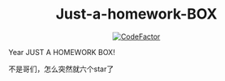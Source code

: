 <h1 align="center">Just-a-homework-BOX</h1> 

<p align="center"><a href="https://www.codefactor.io/repository/github/apts-1547/just-a-homework-box"><img src="https://www.codefactor.io/repository/github/apts-1547/just-a-homework-box/badge" alt="CodeFactor" /></a></p>

Year JUST A HOMEWORK BOX!  

不是哥们，怎么突然就六个star了  
